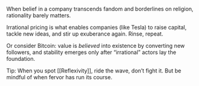 
When belief in a company transcends fandom and borderlines on religion, rationality barely matters. 

Irrational pricing is what enables companies (like Tesla) to raise capital, tackle new ideas, and stir up exuberance again. Rinse, repeat.

Or consider Bitcoin: value is *believed* into existence by converting new followers, and stability emerges only after “irrational” actors lay the foundation.

Tip: When you spot [[Reflexivity]], ride the wave, don’t fight it. But be mindful of when fervor has run its course.